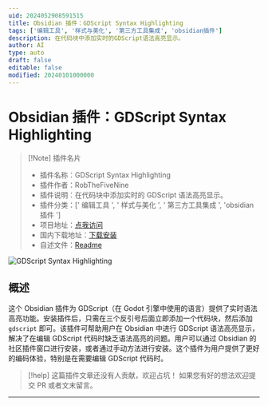 ```yaml
---
uid: 2024052908591515
title: Obsidian 插件：GDScript Syntax Highlighting
tags: ['编辑工具', '样式与美化', '第三方工具集成', 'obsidian插件']
description: 在代码块中添加实时的GDScript语法高亮显示。
author: AI
type: auto
draft: false
editable: false
modified: 20240101000000
---
```


# Obsidian 插件：GDScript Syntax Highlighting

> [!Note] 插件名片
> - 插件名称：GDScript Syntax Highlighting
> - 插件作者：RobTheFiveNine
> - 插件说明：在代码块中添加实时的 GDScript 语法高亮显示。
> - 插件分类：[' 编辑工具 ', ' 样式与美化 ', ' 第三方工具集成 ', 'obsidian 插件 ']
> - 项目地址：[点我访问](https://github.com/RobTheFiveNine/obsidian-gdscript)
> - 国内下载地址：[下载安装](https://pkmer.cn/products/plugin/pluginMarket/?gdscript-syntax-highlighting)
> - 自述文件：[Readme](https://ghproxy.net/https://raw.githubusercontent.com/RobTheFiveNine/obsidian-gdscript/main/README.md)

![GDScript Syntax Highlighting](https://cdn.pkmer.cn/covers/gdscript-syntax-highlighting.png!pkmer)

## 概述

这个 Obsidian 插件为 GDScript（在 Godot 引擎中使用的语言）提供了实时语法高亮功能。安装插件后，只需在三个反引号后面立即添加一个代码块，然后添加 `gdscript` 即可。该插件可帮助用户在 Obsidian 中进行 GDScript 语法高亮显示，解决了在编辑 GDScript 代码时缺乏语法高亮的问题。用户可以通过 Obsidian 的社区插件窗口进行安装，或者通过手动方法进行安装。这个插件为用户提供了更好的编码体验，特别是在需要编辑 GDScript 代码时。

> [!help]
> 这篇插件文章还没有人贡献，欢迎占坑！
> 如果您有好的想法欢迎提交 PR 或者文末留言。

---



